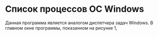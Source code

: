 # Список процессов ОС Windows
Данная программа является аналогом диспетчера задач Windows. В главном окне программы, показанном на рисунке 1, 
